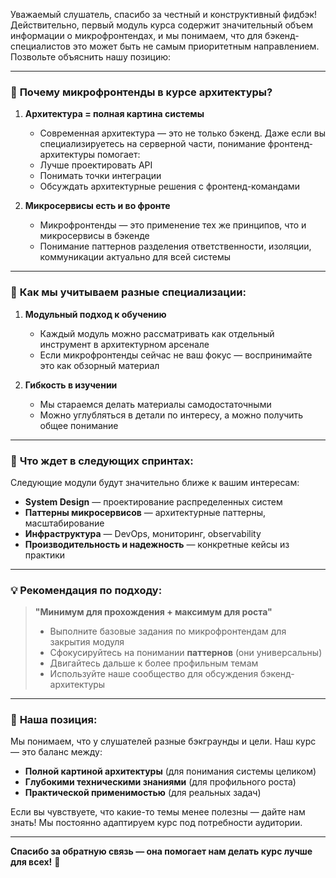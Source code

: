 Уважаемый слушатель, спасибо за честный и конструктивный фидбэк! Действительно, первый модуль курса содержит значительный объем информации о микрофронтендах, и мы понимаем, что для бэкенд-специалистов это может быть не самым приоритетным направлением. Позвольте объяснить нашу позицию:

---

### 🎯 **Почему микрофронтенды в курсе архитектуры?**

1. **Архитектура = полная картина системы**
   - Современная архитектура — это не только бэкенд. Даже если вы специализируетесь на серверной части, понимание фронтенд-архитектуры помогает:
   - Лучше проектировать API
   - Понимать точки интеграции
   - Обсуждать архитектурные решения с фронтенд-командами

2. **Микросервисы есть и во фронте**
   - Микрофронтенды — это применение тех же принципов, что и микросервисы в бэкенде
   - Понимание паттернов разделения ответственности, изоляции, коммуникации актуально для всей системы

---

### 🔄 **Как мы учитываем разные специализации:**

1. **Модульный подход к обучению**
   - Каждый модуль можно рассматривать как отдельный инструмент в архитектурном арсенале
   - Если микрофронтенды сейчас не ваш фокус — воспринимайте это как обзорный материал

2. **Гибкость в изучении**
   - Мы стараемся делать материалы самодостаточными
   - Можно углубляться в детали по интересу, а можно получить общее понимание

---

### 🚀 **Что ждет в следующих спринтах:**

Следующие модули будут значительно ближе к вашим интересам:
- **System Design** — проектирование распределенных систем
- **Паттерны микросервисов** — архитектурные паттерны, масштабирование
- **Инфраструктура** — DevOps, мониторинг, observability
- **Производительность и надежность** — конкретные кейсы из практики

---

### 💡 **Рекомендация по подходу:**

> **"Минимум для прохождения + максимум для роста"**
> 
> - Выполните базовые задания по микрофронтендам для закрытия модуля
> - Сфокусируйтесь на понимании **паттернов** (они универсальны)
> - Двигайтесь дальше к более профильным темам
> - Используйте наше сообщество для обсуждения бэкенд-архитектуры

---

### 🤝 **Наша позиция:**

Мы понимаем, что у слушателей разные бэкграунды и цели. Наш курс — это баланс между:
- **Полной картиной архитектуры** (для понимания системы целиком)
- **Глубокими техническими знаниями** (для профильного роста)
- **Практической применимостью** (для реальных задач)

Если вы чувствуете, что какие-то темы менее полезны — дайте нам знать! Мы постоянно адаптируем курс под потребности аудитории.

---

**Спасибо за обратную связь — она помогает нам делать курс лучше для всех!** 🙌
